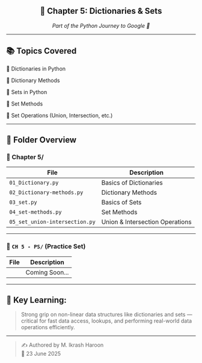 <div align="center">
  <h2>📗 Chapter 5: Dictionaries & Sets</h2>
  <p><i>Part of the Python Journey to Google 🚀</i></p>
</div>

---

## 📚 Topics Covered

🔹 Dictionaries in Python  

🔹 Dictionary Methods  

🔹 Sets in Python  

🔹 Set Methods  

🔹 Set Operations (Union, Intersection, etc.)

---

## 📁 Folder Overview

### 📂 Chapter 5/
| File | Description |
|------|-------------|
| `01_Dictionary.py` | Basics of Dictionaries |
| `02_Dictionary-methods.py` | Dictionary Methods |
| `03_set.py` | Basics of Sets |
| `04_set-methods.py` | Set Methods |
| `05_set_union-intersection.py` | Union & Intersection Operations |

---

### 📂 `CH 5 - PS/` (Practice Set)

| File | Description |
|------|-------------|
|| Coming Soon... |

---

## 🧠 Key Learning:
> Strong grip on non-linear data structures like dictionaries and sets — critical for fast data access, lookups, and performing real-world data operations efficiently.

---

> ✍️ Authored by M. Ikrash Haroon  
> 📅 23 June 2025

